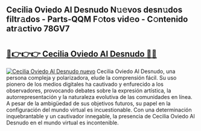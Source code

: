 ## Cecilia Oviedo Al Desnudo N𝚞𝚎vos desn𝚞dos filtr𝚊dos - Parts-QQM F𝚘tos vid𝚎o - C𝚘ntenido atr𝚊ctivo 78GV7

# <h2><a href="http://mb0oe3h.tromn.icu/?c=Cecilia+Oviedo+Al+Desnudo">🔗👉👉👉 Cecilia Oviedo Al Desnudo 🔗🔗</a></h2>

[![Cecilia Oviedo Al Desnudo nuevo](https://i.imgur.com/pEAQMta.gif)](http://mb0oe3h.tromn.icu/?c=Cecilia+Oviedo+Al+Desnudo)
Cecilia Oviedo Al Desnudo, una persona compleja y polarizadora, elude la comprensión fácil. Su uso pionero de los medios digitales ha cautivado y enfurecido a los observadores, provocando debates sobre la expresión artística, la autorrepresentación y la naturaleza evolutiva de las comunidades en línea. A pesar de la ambigüedad de sus objetivos futuros, su papel en la configuración del mundo virtual es incuestionable. Con una determinación inquebrantable y un cautivador innegable, la presencia de Cecilia Oviedo Al Desnudo en el mundo virtual es incontenible.
